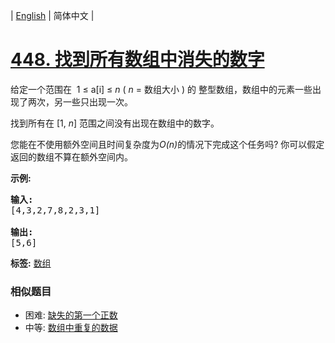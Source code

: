 | [English](README_EN.md) | 简体中文 |

# [448. 找到所有数组中消失的数字](https://leetcode-cn.com/problems/find-all-numbers-disappeared-in-an-array)
<p>给定一个范围在&nbsp; 1 &le; a[i] &le; <em>n</em> (&nbsp;<em>n</em> = 数组大小 ) 的 整型数组，数组中的元素一些出现了两次，另一些只出现一次。</p>

<p>找到所有在 [1, <em>n</em>] 范围之间没有出现在数组中的数字。</p>

<p>您能在不使用额外空间且时间复杂度为<em>O(n)</em>的情况下完成这个任务吗? 你可以假定返回的数组不算在额外空间内。</p>

<p><strong>示例:</strong></p>

<pre>
<strong>输入:</strong>
[4,3,2,7,8,2,3,1]

<strong>输出:</strong>
[5,6]
</pre>

**标签:**  [数组](https://leetcode-cn.com/tag/array) 
 ### 相似题目
- 困难:	[缺失的第一个正数](https://leetcode-cn.com/problems/first-missing-positive) 
- 中等:	[数组中重复的数据](https://leetcode-cn.com/problems/find-all-duplicates-in-an-array) 
